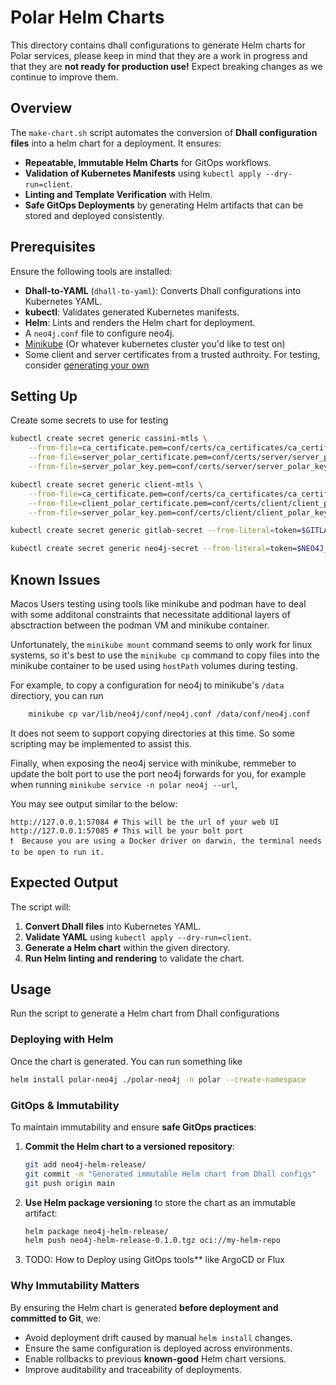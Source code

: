# Polar Helm Charts

This directory contains dhall configurations to generate Helm charts for Polar services, please keep in mind that they are a work in progress and that they are **not ready for production use!** Expect breaking changes as we continue to improve them.

## Overview
The `make-chart.sh` script automates the conversion of **Dhall configuration files** into a helm chart for a deployment. It ensures:
- **Repeatable, Immutable Helm Charts** for GitOps workflows.
- **Validation of Kubernetes Manifests** using `kubectl apply --dry-run=client`.
- **Linting and Template Verification** with Helm.
- **Safe GitOps Deployments** by generating Helm artifacts that can be stored and deployed consistently.

## Prerequisites
Ensure the following tools are installed:
- **Dhall-to-YAML** (`dhall-to-yaml`): Converts Dhall configurations into Kubernetes YAML.
- **kubectl**: Validates generated Kubernetes manifests.
- **Helm**: Lints and renders the Helm chart for deployment.
- A `neo4j.conf` file to configure neo4j.
- [Minikube](https://minikube.sigs.k8s.io/docs/start/) (Or whatever kubernetes cluster you'd like to test on)
- Some client and server certificates from a trusted authroity. For testing, consider [generating your own](../agents/README.md)

## Setting Up

Create some secrets to use for testing

```sh
kubectl create secret generic cassini-mtls \
    --from-file=ca_certificate.pem=conf/certs/ca_certificates/ca_certificate.pem \
    --from-file=server_polar_certificate.pem=conf/certs/server/server_polar_certificate.pem \
    --from-file=server_polar_key.pem=conf/certs/server/server_polar_key.pem

kubectl create secret generic client-mtls \
    --from-file=ca_certificate.pem=conf/certs/ca_certificates/ca_certificate.pem \
    --from-file=client_polar_certificate.pem=conf/certs/client/client_polar_certificate.pem \
    --from-file=server_polar_key.pem=conf/certs/client/client_polar_key.pem

kubectl create secret generic gitlab-secret --from-literal=token=$GITLAB_TOKEN

kubectl create secret generic neo4j-secret --from-literal=token=$NEO4J_SECRET
```



## Known Issues

Macos Users testing using tools like minikube and podman have to deal with some additonal constraints that necessitate
additional layers of absctraction between the podman VM and minikube container.

Unfortunately, the `minikube mount` command seems to only work for linux systems, so it's best to use the `minikube cp` command to copy files into the minikube container to be used using `hostPath` volumes during testing. 

For example, to copy a configuration for neo4j to minikube's `/data` directiory, you can run

```bash
    minikube cp var/lib/neo4j/conf/neo4j.conf /data/conf/neo4j.conf      
```

It does not seem to support copying directories at this time. So some scripting may be implemented to assist this.

Finally, when exposing the neo4j service with minikube, remmeber to update the bolt port to use the port neo4j forwards for you, for example when running `minikube service -n polar neo4j --url`,

You may see output similar to the below:

```shell
http://127.0.0.1:57084 # This will be the url of your web UI
http://127.0.0.1:57085 # This will be your bolt port
❗  Because you are using a Docker driver on darwin, the terminal needs to be open to run it.
```

## Expected Output
The script will:
1. **Convert Dhall files** into Kubernetes YAML.
2. **Validate YAML** using `kubectl apply --dry-run=client`.
3. **Generate a Helm chart** within the given directory.
4. **Run Helm linting and rendering** to validate the chart.

## Usage
Run the script to generate a Helm chart from Dhall configurations

### Deploying with Helm
Once the chart is generated. You can run something like

```bash
helm install polar-neo4j ./polar-neo4j -n polar --create-namespace    
```

### GitOps & Immutability
To maintain immutability and ensure **safe GitOps practices**:
1. **Commit the Helm chart to a versioned repository**:
   ```bash
   git add neo4j-helm-release/
   git commit -m "Generated immutable Helm chart from Dhall configs"
   git push origin main
   ```
2. **Use Helm package versioning** to store the chart as an immutable artifact:
   ```bash
   helm package neo4j-helm-release/
   helm push neo4j-helm-release-0.1.0.tgz oci://my-helm-repo
   ```
3. TODO: How to Deploy using GitOps tools** like ArgoCD or Flux


### Why Immutability Matters
By ensuring the Helm chart is generated **before deployment and committed to Git**, we:
- Avoid deployment drift caused by manual `helm install` changes.
- Ensure the same configuration is deployed across environments.
- Enable rollbacks to previous **known-good** Helm chart versions.
- Improve auditability and traceability of deployments.




